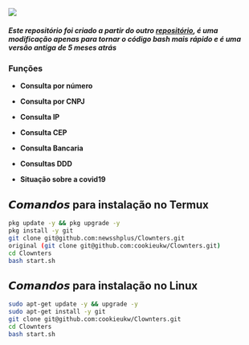 ![](https://user-images.githubusercontent.com/82988362/153673468-cc24f71f-be25-4de8-9ca6-d847341ae0cc.jpg)
##### **Este repositório foi criado a partir do outro [repositório](https://github.com/mike90s15/Clownters.c/tree/ffc3380a58f82dad905f198f58ea6e72c36a06a9), é uma modificação apenas para tornar o código bash mais rápido e é uma versão antiga de 5 meses atrás**
  
### **Funções**
- **Consulta por número**

- **Consulta por CNPJ**

- **Consulta IP**

- **Consulta CEP**

- **Consulta Bancaria**

- **Consultas DDD**

- **Situação sobre a covid19**

## 𝘾𝙤𝙢𝙖𝙣𝙙𝙤𝙨 para instalação no Termux
```bash
pkg update -y && pkg upgrade -y
pkg install -y git
git clone git@github.com:newsshplus/Clownters.git
original (git clone git@github.com:cookieukw/Clownters.git)
cd Clownters
bash start.sh
``` 
## 𝘾𝙤𝙢𝙖𝙣𝙙𝙤𝙨 para instalação no Linux
```bash
sudo apt-get update -y && upgrade -y
sudo apt-get install -y git
git clone git@github.com:cookieukw/Clownters.git
cd Clownters
bash start.sh
```
